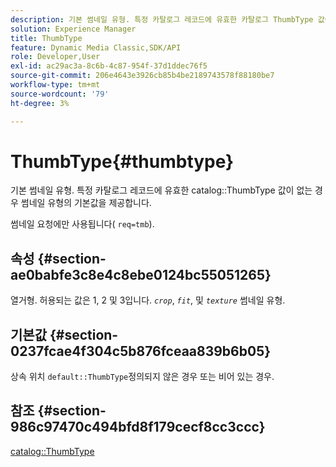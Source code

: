 ```yaml
---
description: 기본 썸네일 유형. 특정 카탈로그 레코드에 유효한 카탈로그 ThumbType 값이 없는 경우 썸네일 유형의 기본값을 제공합니다.
solution: Experience Manager
title: ThumbType
feature: Dynamic Media Classic,SDK/API
role: Developer,User
exl-id: ac29ac3a-8c6b-4c87-954f-37d1ddec76f5
source-git-commit: 206e4643e3926cb85b4be2189743578f88180be7
workflow-type: tm+mt
source-wordcount: '79'
ht-degree: 3%

---
```


# ThumbType{#thumbtype}

기본 썸네일 유형. 특정 카탈로그 레코드에 유효한 catalog::ThumbType 값이 없는 경우 썸네일 유형의 기본값을 제공합니다.

썸네일 요청에만 사용됩니다( `req=tmb`).

## 속성 {#section-ae0babfe3c8e4c8ebe0124bc55051265}

열거형. 허용되는 값은 1, 2 및 3입니다. *`crop`*, *`fit`*, 및 *`texture`* 썸네일 유형.

## 기본값 {#section-0237fcae4f304c5b876fceaa839b6b05}

상속 위치 `default::ThumbType`정의되지 않은 경우 또는 비어 있는 경우.

## 참조 {#section-986c97470c494bfd8f179cecf8cc3ccc}

[catalog::ThumbType](../../../../../is-api/image-catalog/image-serving-api-ref/c-image-catalog-reference/c-image-svg-data-reference/c-image-data-reference/r-thumbtype-cat.md#reference-41149ddffc8749cba2f8d9c8e2611e03)
